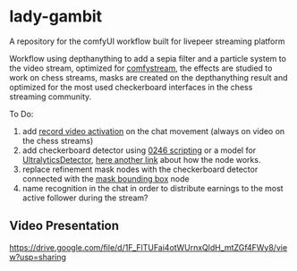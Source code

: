 # lady-gambit
A repository for the comfyUI workflow built for livepeer streaming platform

Workflow using depthanything to add a sepia filter and a particle system to the video stream, optimized for [comfystream](https://gist.github.com/yondonfu/592a04e075e790981cd401124e0d84e4), the effects are studied to work on chess streams, masks are created on the depthanything result and optimized for the most used checkerboard interfaces in the chess streaming community.

To Do:
1) add [record video activation](https://github.com/ryanontheinside/ComfyUI_RealTimeNodes/blob/main/examples/motioncontrol.json) on the chat movement (always on video on the chess streams)
2) add checkerboard detector using [0246 scripting](https://github.com/Trung0246/ComfyUI-0246) or a model for [UltralyticsDetector](https://github.com/ltdrdata/ComfyUI-extension-tutorials/blob/Main/ComfyUI-Impact-Pack/tutorial/detectors.md), [here another link](https://comfy.icu/node/UltralyticsDetectorProvider) about how the node works.
3) replace refinement mask nodes with the checkerboard detector connected with the [mask bounding box](https://github.com/cubiq/ComfyUI_essentials) node
4) name recognition in the chat in order to distribute earnings to the most active follower during the stream?

## Video Presentation
https://drive.google.com/file/d/1F_FlTUFai4otWUrnxQldH_mtZGf4FWy8/view?usp=sharing
